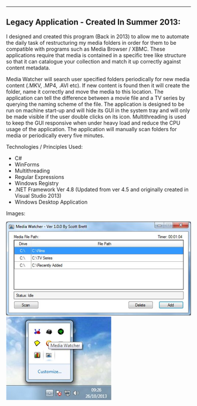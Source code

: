 --------------------------------------------
Legacy Application - Created In Summer 2013:
--------------------------------------------

I designed and created this program (Back in 2013) to allow me to automate the daily task of restructuring my media folders in order for them to be compatible with programs such as Media Browser / XBMC. These applications require that media is contained in a specific tree like structure so that it can catalogue your collection and match it up correctly against content metadata.

Media Watcher will search user specified folders periodically for new media content (.MKV, .MP4, .AVI etc). If new content is found then it will create the folder, name it correctly and move the media to this location. The application can tell the difference between a movie file and a TV series by querying the naming scheme of the file. The application is designed to be run on machine start-up and will hide its GUI in the system tray and will only be made visible if the user double clicks on its icon. Multithreading is used to keep the GUI responsive when under heavy load and reduce the CPU usage of the application. The application will manually scan folders for media or periodically every five minutes.

Technologies / Principles Used:

- C#
- WinForms
- Multithreading
- Regular Expressions
- Windows Registry
- .NET Framework Ver 4.8 (Updated from ver 4.5 and originally created in Visual Studio 2013)
- Windows Desktop Application

Images:

![Alt text](Images/MediaWatcher1.jpg)
![Alt text](Images/MediaWatcher2.jpg)



